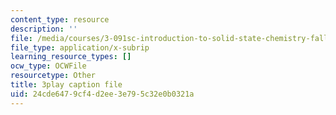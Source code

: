 ```yaml
---
content_type: resource
description: ''
file: /media/courses/3-091sc-introduction-to-solid-state-chemistry-fall-2010/24cde6479cf4d2ee3e795c32e0b0321a_AFS4JbQGB0c.srt
file_type: application/x-subrip
learning_resource_types: []
ocw_type: OCWFile
resourcetype: Other
title: 3play caption file
uid: 24cde647-9cf4-d2ee-3e79-5c32e0b0321a
---
```

